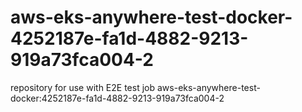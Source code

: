 # aws-eks-anywhere-test-docker-4252187e-fa1d-4882-9213-919a73fca004-2
repository for use with E2E test job aws-eks-anywhere-test-docker:4252187e-fa1d-4882-9213-919a73fca004-2
